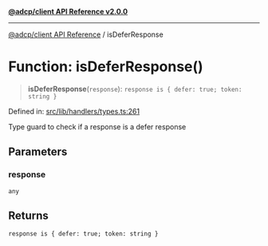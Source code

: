 [**@adcp/client API Reference v2.0.0**](../README.md)

***

[@adcp/client API Reference](../README.md) / isDeferResponse

# Function: isDeferResponse()

> **isDeferResponse**(`response`): `response is { defer: true; token: string }`

Defined in: [src/lib/handlers/types.ts:261](https://github.com/adcontextprotocol/adcp-client/blob/add23254eadaef025ae9fbe49b40948f459b98ff/src/lib/handlers/types.ts#L261)

Type guard to check if a response is a defer response

## Parameters

### response

`any`

## Returns

`response is { defer: true; token: string }`
